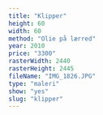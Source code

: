 ```yaml
---
title: "Klipper"
height: 60
width: 60
method: "Olie på lærred"
year: 2010
price: "3300"
rasterWidth: 2440
rasterHeight: 2445
fileName: "IMG_1826.JPG"
type: "maleri"
show: "yes"
slug: "klipper"
---
```

